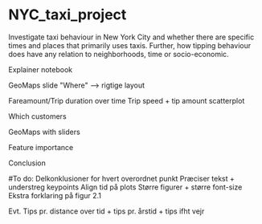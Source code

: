 # NYC_taxi_project

Investigate taxi behaviour in New York City and whether there are specific times and places that primarily uses taxis. 
Further, how tipping behaviour does have any relation to neighborhoods, time or socio-economic.

Explainer notebook 

GeoMaps slide "Where" --> rigtige layout 

Fareamount/Trip duration over time 
Trip speed + tip amount scatterplot 

Which customers 

GeoMaps with sliders 

Feature importance 

Conclusion


#To do: 
	Delkonklusioner for hvert overordnet punkt 
	Præciser tekst + understreg keypoints 
	Align tid på plots 
	Større figurer + større font-size 
	Ekstra forklaring på figur 2.1

Evt. Tips pr. distance over tid  + tips pr. årstid + tips ifht vejr 
